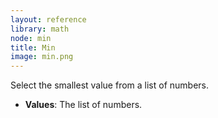 ```yaml
---
layout: reference
library: math
node: min
title: Min
image: min.png
---
```

Select the smallest value from a list of numbers.

* **Values**: The list of numbers.

